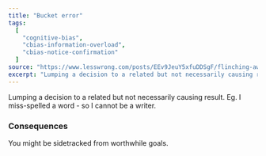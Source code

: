 ```yaml
---
title: "Bucket error"
tags:
  [
    "cognitive-bias",
    "cbias-information-overload",
    "cbias-notice-confirmation"
  ]
source: "https://www.lesswrong.com/posts/EEv9JeuY5xfuDDSgF/flinching-away-from-truth-is-often-about-protecting-the"
excerpt: "Lumping a decision to a related but not necessarily causing result."
---
```


Lumping a decision to a related but not necessarily causing result. Eg. I miss-spelled a word - so I cannot be a writer.

### Consequences

You might be sidetracked from worthwhile goals.



